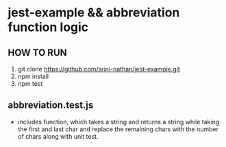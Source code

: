 # jest-example && abbreviation function logic

## HOW TO RUN
1. git clone https://github.com/srini-nathan/jest-example.git
2. npm install
3. npm test


## abbreviation.test.js 
  - includes function, which takes a string and returns a string while taking the first and last char and replace the remaining chars with the number of chars along with unit test.
